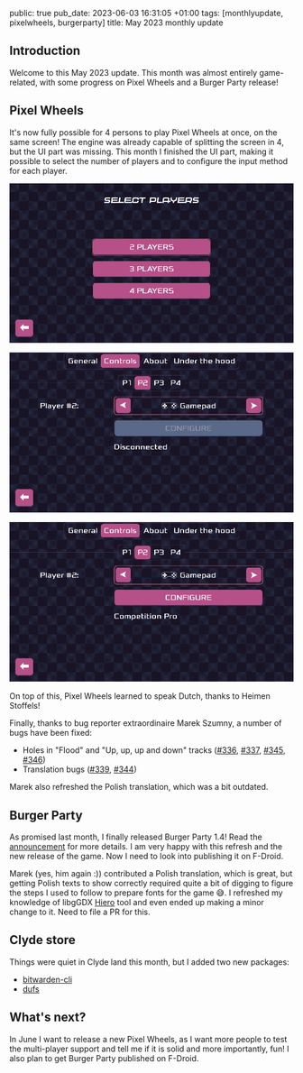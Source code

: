 public: true
pub_date: 2023-06-03 16:31:05 +01:00
tags: [monthlyupdate, pixelwheels, burgerparty]
title: May 2023 monthly update

## Introduction

Welcome to this May 2023 update. This month was almost entirely game-related, with some progress on Pixel Wheels and a Burger Party release!

## Pixel Wheels

It's now fully possible for 4 persons to play Pixel Wheels at once, on the same screen! The engine was already capable of splitting the screen in 4, but the UI part was missing. This month I finished the UI part, making it possible to select the number of players and to configure the input method for each player.

![Selecting players](selecting-players.png)

![Configuring gamepad, no gamepad plugged](configure-gamepad1.png)

![Configuring gamepad, one gamepad plugged](configure-gamepad2.png)

On top of this, Pixel Wheels learned to speak Dutch, thanks to Heimen Stoffels!

Finally, thanks to bug reporter extraordinaire Marek Szumny, a number of bugs have been fixed:

- Holes in "Flood" and "Up, up, up and down" tracks ([#336][], [#337][], [#345][], [#346][])
- Translation bugs ([#339][], [#344][])

[#336]: https://github.com/agateau/pixelwheels/issues/336
[#337]: https://github.com/agateau/pixelwheels/issues/337
[#339]: https://github.com/agateau/pixelwheels/issues/339
[#344]: https://github.com/agateau/pixelwheels/issues/344
[#345]: https://github.com/agateau/pixelwheels/issues/345
[#346]: https://github.com/agateau/pixelwheels/issues/346

Marek also refreshed the Polish translation, which was a bit outdated.

<!-- break -->

## Burger Party

As promised last month, I finally released Burger Party 1.4! Read the [announcement](../return-of-the-burger/) for more details. I am very happy with this refresh and the new release of the game. Now I need to look into publishing it on F-Droid.

Marek (yes, him again :)) contributed a Polish translation, which is great, but getting Polish texts to show correctly required quite a bit of digging to figure the steps I used to follow to prepare fonts for the game 😅. I refreshed my knowledge of libgGDX [Hiero][] tool and even ended up making a minor change to it. Need to file a PR for this.

[Hiero]: https://libgdx.com/wiki/tools/hiero

## Clyde store

Things were quiet in Clyde land this month, but I added two new packages:

- [bitwarden-cli](https://bitwarden.com)
- [dufs](https://github.com/sigoden/dufs)

## What's next?

In June I want to release a new Pixel Wheels, as I want more people to test the multi-player support and tell me if it is solid and more importantly, fun! I also plan to get Burger Party published on F-Droid.
